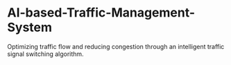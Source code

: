 # AI-based-Traffic-Management-System
Optimizing traffic flow and reducing congestion through an intelligent traffic signal switching algorithm.
